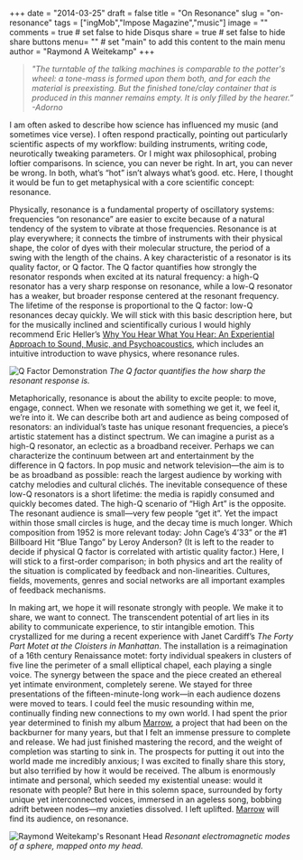 +++
date = "2014-03-25"
draft = false
title = "On Resonance"
slug = "on-resonance"
tags = ["ingMob","Impose Magazine","music"]
image = ""
comments = true	# set false to hide Disqus
share = true	# set false to hide share buttons
menu= ""		# set "main" to add this content to the main menu
author = "Raymond A Weitekamp"
+++

> *"The turntable of the talking machines is comparable to the potter's wheel: a tone-mass is formed upon them both, and for each the material is preexisting. But the finished tone/clay container that is produced in this manner remains empty. It is only filled by the hearer.” -Adorno*

I am often asked to describe how science has influenced my music (and sometimes vice verse). I often respond practically, pointing out particularly scientific aspects of my workflow: building instruments, writing code, neurotically tweaking parameters. Or I might wax philosophical, probing loftier comparisons. In science, you can never be right. In art, you can never be wrong. In both, what’s “hot” isn’t always what’s good. etc. Here, I thought it would be fun to get metaphysical with a core scientific concept: resonance.

Physically, resonance is a fundamental property of oscillatory systems: frequencies “on resonance” are easier to excite because of a natural tendency of the system to vibrate at those frequencies. Resonance is at play everywhere; it connects the timbre of instruments with their physical shape, the color of dyes with their molecular structure, the period of a swing with the length of the chains. A key characteristic of a resonator is its quality factor, or Q factor. The Q factor quantifies how strongly the resonator responds when excited at its natural frequency: a high-Q resonator has a very sharp response on resonance, while a low-Q resonator has a weaker, but broader response centered at the resonant frequency. The lifetime of the response is proportional to the Q factor: low-Q resonances decay quickly. We will stick with this basic description here, but for the musically inclined and scientifically curious I would highly recommend Eric Heller’s [Why You Hear What You Hear: An Experiential Approach to Sound, Music, and Psychoacoustics](http://amzn.to/2vkFm4H), which includes an intuitive introduction to wave physics, where resonance rules.

![Q Factor Demonstration](/media/Resonance_Q_Factor.png)
*The Q factor quantifies the how sharp the resonant response is.*

Metaphorically, resonance is about the ability to excite people: to move, engage, connect. When we resonate with something we get it, we feel it, we’re into it. We can describe both art and audience as being composed of resonators: an individual’s taste has unique resonant frequencies, a piece’s artistic statement has a distinct spectrum. We can imagine a purist as a high-Q resonator, an eclectic as a broadband receiver. Perhaps we can characterize the continuum between art and entertainment by the difference in Q factors. In pop music and network television—the aim is to be as broadband as possible: reach the largest audience by working with catchy melodies and cultural clichés. The inevitable consequence of these low-Q resonators is a short lifetime: the media is rapidly consumed and quickly becomes dated. The high-Q scenario of “High Art” is the opposite. The resonant audience is small—very few people “get it”. Yet the impact within those small circles is huge, and the decay time is much longer. Which composition from 1952 is more relevant today: John Cage’s 4’33” or the #1 Billboard Hit “Blue Tango” by Leroy Anderson? (It is left to the reader to decide if physical Q factor is correlated with artistic quality factor.) Here, I will stick to a first-order comparison; in both physics and art the reality of the situation is complicated by feedback and non-linearities. Cultures, fields, movements, genres and social networks are all important examples of feedback mechanisms.

In making art, we hope it will resonate strongly with people. We make it to share, we want to connect. The transcendent potential of art lies in its ability to communicate experience, to stir intangible emotion. This crystallized for me during a recent experience with Janet Cardiff’s *The Forty Part Motet at the Cloisters in Manhattan*. The installation is a reimagination of a 16th century Renaissance motet: forty individual speakers in clusters of five line the perimeter of a small elliptical chapel, each playing a single voice. The synergy between the space and the piece created an ethereal yet intimate environment, completely serene. We stayed for three presentations of the fifteen-minute-long work—in each audience dozens were moved to tears. I could feel the music resounding within me, continually finding new connections to my own world. I had spent the prior year determined to finish my album [Marrow](http://ingmob.bandcamp.com/album/marrow), a project that had been on the backburner for many years, but that I felt an immense pressure to complete and release. We had just finished mastering the record, and the weight of completion was starting to sink in. The prospects for putting it out into the world made me incredibly anxious; I was excited to finally share this story, but also terrified by how it would be received. The album is enormously intimate and personal, which seeded my existential unease: would it resonate with people? But here in this solemn space, surrounded by forty unique yet interconnected voices, immersed in an ageless song, bobbing adrift between nodes—my anxieties dissolved. I left uplifted. [Marrow](http://ingmob.bandcamp.com/album/marrow) will find its audience, on resonance.

![Raymond Weitekamp's Resonant Head](/media/whisperingGalleryHead_wide.png)
*Resonant electromagnetic modes of a sphere, mapped onto my head.*

